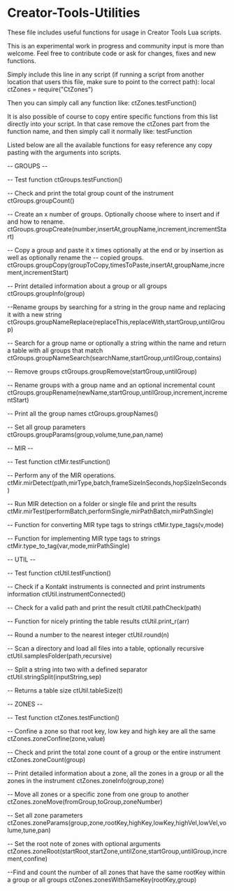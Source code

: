 # Creator-Tools-Utilities

These file includes useful functions for usage in Creator Tools Lua scripts.

This is an experimental work in progress and community input is more than welcome. Feel free to contribute code or ask for changes, fixes and new functions.

Simply include this line in any script (if running a script from another location that users this file,
make sure to point to the correct path):
local ctZones = require("CtZones")

Then you can simply call any function like:
ctZones.testFunction()

It is also possible of course to copy entire specific functions from this list directly into your script. 
In that case remove the ctZones part from the function name, and then simply call it normally like:
testFunction


Listed below are all the available functions for easy reference any copy pasting with the arguments into scripts.

-- GROUPS --

 -- Test function
 ctGroups.testFunction()

-- Check and print the total group count of the instrument
ctGroups.groupCount()

-- Create an x number of groups. Optionally choose where to insert and if and how to rename.
ctGroups.groupCreate(number,insertAt,groupName,increment,incrementStart)

-- Copy a group and paste it x times optionally at the end or by insertion as well as optionally rename the 
-- copied groups.
ctGroups.groupCopy(groupToCopy,timesToPaste,insertAt,groupName,increment,incrementStart)

-- Print detailed information about a group or all groups
ctGroups.groupInfo(group)

--Rename groups by searching for a string in the group name and replacing it with a new string
ctGroups.groupNameReplace(replaceThis,replaceWith,startGroup,untilGroup)

-- Search for a group name or optionally a string within the name and return a table with all groups that match
ctGroups.groupNameSearch(searchName,startGroup,untilGroup,contains)

-- Remove groups
ctGroups.groupRemove(startGroup,untilGroup)

-- Rename groups with a group name and an optional incremental count
ctGroups.groupRename(newName,startGroup,untilGroup,increment,incrementStart)

-- Print all the group names
ctGroups.groupNames()

-- Set all group parameters
ctGroups.groupParams(group,volume,tune,pan,name)

-- MIR --

-- Test function
ctMir.testFunction()

-- Perform any of the MIR operations. 
ctMir.mirDetect(path,mirType,batch,frameSizeInSeconds,hopSizeInSeconds)

-- Run MIR detection on a folder or single file and print the results
ctMir.mirTest(performBatch,performSingle,mirPathBatch,mirPathSingle)

-- Function for converting MIR type tags to strings
ctMir.type_tags(v,mode)

-- Function for implementing MIR type tags to strings
ctMir.type_to_tag(var,mode,mirPathSingle)

-- UTIL --

-- Test function
ctUtil.testFunction()

-- Check if a Kontakt instruments is connected and print instruments information
ctUtil.instrumentConnected()

-- Check for a valid path and print the result
ctUtil.pathCheck(path)

-- Function for nicely printing the table results 
ctUtil.print_r(arr)

-- Round a number to the nearest integer
ctUtil.round(n)

-- Scan a directory and load all files into a table, optionally recursive 
ctUtil.samplesFolder(path,recursive)

-- Split a string into two with a defined separator
ctUtil.stringSplit(inputString,sep)

-- Returns a table size
ctUtil.tableSize(t)

-- ZONES --

-- Test function
ctZones.testFunction()

-- Confine a zone so that root key, low key and high key are all the same
ctZones.zoneConfine(zone,value)

-- Check and print the total zone count of a group or the entire instrument
ctZones.zoneCount(group)

-- Print detailed information about a zone, all the zones in a group or all the zones in the instrument
ctZones.zoneInfo(group,zone)

-- Move all zones or a specific zone from one group to another
ctZones.zoneMove(fromGroup,toGroup,zoneNumber)

-- Set all zone parameters
ctZones.zoneParams(group,zone,rootKey,highKey,lowKey,highVel,lowVel,volume,tune,pan)

-- Set the root note of zones with optional arguments
ctZones.zoneRoot(startRoot,startZone,untilZone,startGroup,untilGroup,increment,confine)

--Find and count the number of all zones that have the same rootKey within a group or all groups
ctZones.zonesWithSameKey(rootKey,group)